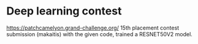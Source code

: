 # Deep learning contest
https://patchcamelyon.grand-challenge.org/
15th placement contest submission (makaitis) with the given code, trained a RESNET50V2 model.
